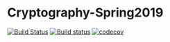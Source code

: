 # Cryptography-Spring2019
[![Build Status](https://travis-ci.org/Nathan-LS/Cryptography-Spring2019.svg?branch=master)](https://travis-ci.org/Nathan-LS/Cryptography-Spring2019)
[![Build status](https://ci.appveyor.com/api/projects/status/5ii1i4fvjvmc6lee?svg=true)](https://ci.appveyor.com/project/Nathan-LS/cryptography-spring2019)
[![codecov](https://codecov.io/gh/Nathan-LS/Cryptography-Spring2019/branch/master/graph/badge.svg)](https://codecov.io/gh/Nathan-LS/Cryptography-Spring2019)